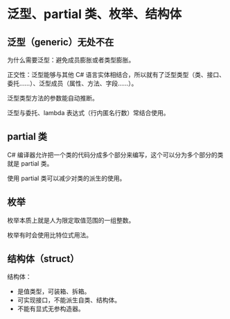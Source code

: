 # 泛型、partial 类、枚举、结构体

## 泛型（generic）无处不在

为什么需要泛型：避免成员膨胀或者类型膨胀。

正交性：泛型能够与其他 C# 语言实体相结合，所以就有了泛型类型（类、接口、委托……）、泛型成员（属性、方法、字段……）。

泛型类型方法的参数能自动推断。

泛型与委托、lambda 表达式（行内匿名行数）常结合使用。

## partial 类

C# 编译器允许把一个类的代码分成多个部分来编写，这个可以分为多个部分的类就是 partial 类。

使用 partial 类可以减少对类的派生的使用。

## 枚举

枚举本质上就是人为限定取值范围的一组整数。

枚举有时会使用比特位式用法。

## 结构体（struct）

结构体：

- 是值类型，可装箱、拆箱。
- 可实现接口，不能派生自类、结构体。
- 不能有显式无参构造器。

